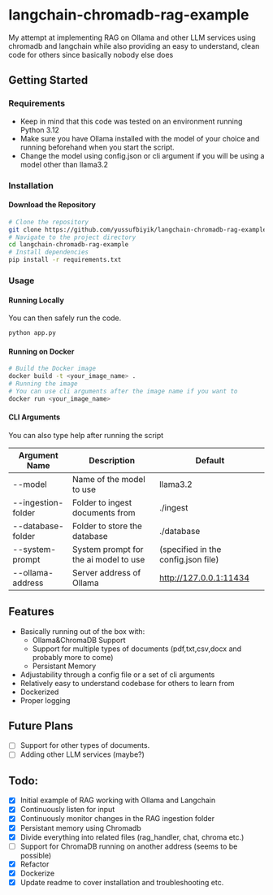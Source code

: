 # langchain-chromadb-rag-example
My attempt at implementing RAG on Ollama and other LLM services using chromadb and langchain while also providing an easy to understand, clean code for others since basically nobody else does

## Getting Started

### Requirements
- Keep in mind that this code was tested on an environment running Python 3.12
- Make sure you have Ollama installed with the model of your choice and running beforehand when you start the script.
- Change the model using config.json or cli argument if you will be using a model other than llama3.2

### Installation
#### Download the Repository
```bash
# Clone the repository
git clone https://github.com/yussufbiyik/langchain-chromadb-rag-example.git
# Navigate to the project directory
cd langchain-chromadb-rag-example
# Install dependencies
pip install -r requirements.txt
```
### Usage
#### Running Locally
You can then safely run the code.
```bash
python app.py
```
#### Running on Docker
```bash
# Build the Docker image
docker build -t <your_image_name> .
# Running the image
# You can use cli arguments after the image name if you want to
docker run <your_image_name> 
```
#### CLI Arguments
You can also type help after running the script

| Argument Name| Description | Default |
| ----------- | ----------- | ----------- |
|--model|Name of the model to use|llama3.2|
|--ingestion-folder|Folder to ingest documents from|./ingest|
|--database-folder|Folder to store the database|./database|
|--system-prompt|System prompt for the ai model to use|(specified in the config.json file)|
|--ollama-address|Server address of Ollama|http://127.0.0.1:11434|


## Features
- Basically running out of the box with:
    - Ollama&ChromaDB Support
    - Support for multiple types of documents (pdf,txt,csv,docx and probably more to come)
    - Persistant Memory
- Adjustability through a config file or a set of cli arguments
- Relatively easy to understand codebase for others to learn from
- Dockerized
- Proper logging

## Future Plans
- [ ] Support for other types of documents.
- [ ] Adding other LLM services (maybe?)

## Todo:
- [X] Initial example of RAG working with Ollama and Langchain
- [X] Continuously listen for input
- [X] Continuously monitor changes in the RAG ingestion folder
- [X] Persistant memory using Chromadb
- [X] Divide everything into related files (rag_handler, chat, chroma etc.)
- [ ] Support for ChromaDB running on another address (seems to be possible)
- [X] Refactor
- [X] Dockerize
- [X] Update readme to cover installation and troubleshooting etc.